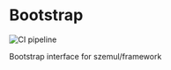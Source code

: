 # Bootstrap

![CI pipeline](https://github.com/szemul/bootstrap/actions/workflows/php.yml/badge.svg)

Bootstrap interface for szemul/framework

